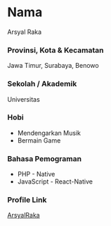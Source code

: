# Nama
Arsyal Raka

### Provinsi, Kota & Kecamatan

Jawa Timur, Surabaya, Benowo

### Sekolah / Akademik
Universitas


### Hobi

- Mendengarkan Musik
- Bermain Game


### Bahasa Pemograman 

- PHP - Native
- JavaScript - React-Native

### Profile Link

[ArsyalRaka](https://github.com/ArsyalRaka02)
